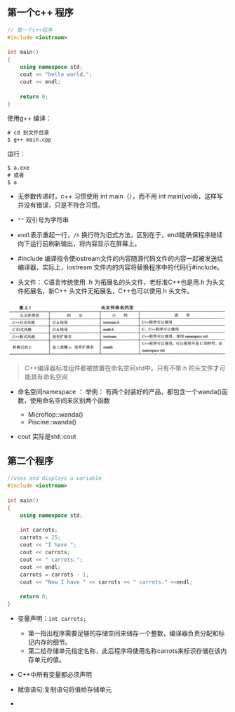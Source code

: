 ## 第一个c++ 程序

```cpp
// 第一个c++程序
#include <iostream>

int main()
{
	using namespace std;
	cout << "hello world.";
	cout << endl;

	return 0;
}
```

使用g++ 编译：
```shell
# cd 到文件目录
$ g++ main.cpp
```
运行：
```shell
$ a.exe
# 或者
$ a
```
- 无参数传递时，c++ 习惯使用 int main（），而不用 int main(void)，这样写并没有错误，只是不符合习惯。

- `""` 双引号为字符串

- `endl`表示重起一行，`/n` 换行符为旧式方法，区别在于，endl能确保程序继续向下运行前刷新输出，将内容显示在屏幕上。

- #include 编译指令使iostream文件的内容随源代码文件的内容一起被发送给编译器，实际上，iostream 文件内的内容将替换程序中的代码行#include<iostream>。

- 头文件：
C语言传统使用 .h 为拓展名的头文件，老标准C++也是用.h 为头文件拓展名，新C++ 头文件无拓展名，C++也可以使用.h 头文件。

![](./res/2.candcppheader.png)

> C++编译器标准组件都被放置在命名空间std中。只有不带.h 的头文件才可能具有命名空间

- 命名空间namespace ：
举例： 有两个封装好的产品，都包含一个wanda()函数，使用命名空间来区别两个函数
	- Microflop::wanda()
	- Piscine::wanda()

- cout 实际是std::cout

## 第二个程序
```cpp
//uses and displays a variable
#include <iostream>

int main()
{
	using namespace std;

	int carrots;
	carrots = 25;
	cout << "I have ";
	cout << carrots;
	cout << " carrots.";
	cout << endl;
	carrots = carrots - 1;
	cout << "Now I have " << carrots << " carrots." <<endl;

	return 0;
}
```
- 变量声明：`int carrots;`
	- 第一指出程序需要足够的存储空间来储存一个整数，编译器负责分配和标记内存的细节。
	- 第二给存储单元指定名称，此后程序将使用名称carrots来标识存储在该内存单元的值。

- C++中所有变量都必须声明
- 赋值语句:复制语句将值给存储单元
- 

